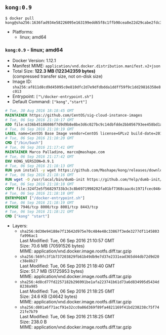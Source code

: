 ## `kong:0.9`

```console
$ docker pull kong@sha256:1636fad934e58226095e163199edd65f8c1ffb98cea8e22d29cabe2fdc30b03c
```

-	Platforms:
	-	linux; amd64

### `kong:0.9` - linux; amd64

-	Docker Version: 1.12.1
-	Manifest MIME: `application/vnd.docker.distribution.manifest.v2+json`
-	Total Size: **122.3 MB (122342359 bytes)**  
	(compressed transfer size, not on-disk size)
-	Image ID: `sha256:af811d8cd9d45095c0e810dfc2d7e9dfdbdda1ddff59f9c1dd29816358e8c013`
-	Entrypoint: `["\/docker-entrypoint.sh"]`
-	Default Command: `["kong","start"]`

```dockerfile
# Tue, 30 Aug 2016 18:18:45 GMT
MAINTAINER https://github.com/CentOS/sig-cloud-instance-images
# Tue, 06 Sep 2016 21:10:17 GMT
ADD file:e336b45186086f7d9d9b8e8be3d6c027bc9c14dbfdde2bb056793ee458bd1a57 in / 
# Tue, 06 Sep 2016 21:10:19 GMT
LABEL name=CentOS Base Image vendor=CentOS license=GPLv2 build-date=20160906
# Tue, 06 Sep 2016 21:10:20 GMT
CMD ["/bin/bash"]
# Tue, 06 Sep 2016 21:17:41 GMT
MAINTAINER Marco Palladino, marco@mashape.com
# Tue, 06 Sep 2016 21:17:42 GMT
ENV KONG_VERSION=0.9.1
# Tue, 06 Sep 2016 21:18:13 GMT
RUN yum install -y wget https://github.com/Mashape/kong/releases/download/$KONG_VERSION/kong-$KONG_VERSION.el7.noarch.rpm &&     yum clean all
# Tue, 06 Sep 2016 21:18:16 GMT
RUN wget -O /usr/local/bin/dumb-init https://github.com/Yelp/dumb-init/releases/download/v1.1.3/dumb-init_1.1.3_amd64 &&     chmod +x /usr/local/bin/dumb-init
# Tue, 06 Sep 2016 21:18:18 GMT
COPY file:324f2e5f56829733b3c3c8b6971998202fa01bf7368caac6c1971fcec0464e8c in /docker-entrypoint.sh 
# Tue, 06 Sep 2016 21:18:18 GMT
ENTRYPOINT ["/docker-entrypoint.sh"]
# Tue, 06 Sep 2016 21:18:19 GMT
EXPOSE 7946/tcp 8000/tcp 8001/tcp 8443/tcp
# Tue, 06 Sep 2016 21:18:21 GMT
CMD ["kong" "start"]
```

-	Layers:
	-	`sha256:8d30e94188e7f13642d975e70c484e48c33867f3ede3277df1145803fa996ac1`  
		Last Modified: Tue, 06 Sep 2016 21:10:57 GMT  
		Size: 70.6 MB (70591526 bytes)  
		MIME: application/vnd.docker.image.rootfs.diff.tar.gzip
	-	`sha256:569fc3f1b737203829fb61b49db9e7d37e2331ead365d44db72d9d20c38e8b27`  
		Last Modified: Tue, 06 Sep 2016 21:18:40 GMT  
		Size: 51.7 MB (51725953 bytes)  
		MIME: application/vnd.docker.image.rootfs.diff.tar.gzip
	-	`sha256:4d8cd77fd2257182b296991be1afa223741b61d73a6d834995d5434d8238a985`  
		Last Modified: Tue, 06 Sep 2016 21:18:25 GMT  
		Size: 24.6 KB (24642 bytes)  
		MIME: application/vnd.docker.image.rootfs.diff.tar.gzip
	-	`sha256:d801a6f71acf91e32cc0a86d369f89fa4821169f41bd238238c75f7421fe7b79`  
		Last Modified: Tue, 06 Sep 2016 21:18:25 GMT  
		Size: 238.0 B  
		MIME: application/vnd.docker.image.rootfs.diff.tar.gzip
